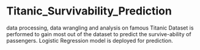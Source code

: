 # Titanic_Survivability_Prediction
data processing, data wrangling and analysis on famous Titanic Dataset is performed to gain most out of the dataset to predict the survive-ability of passengers. Logistic Regression model is deployed for prediction. 
